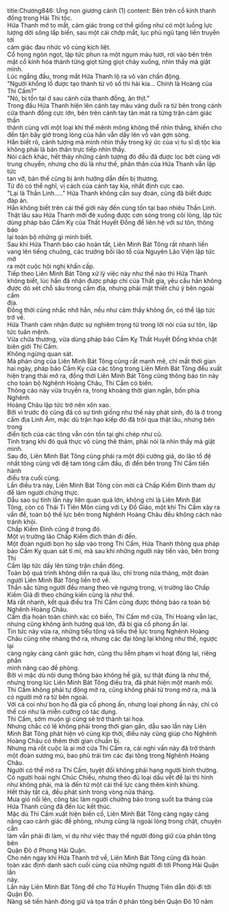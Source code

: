title:Chương846: Ưng non giương cánh (1)
content:
Bên trên cổ kính thanh đồng trong Hải Thi tộc.<br>Hứa Thanh mở to mắt, cảm giác trong cơ thể giống như có một luồng lực<br>lượng dời sông lấp biển, sau một cái chớp mắt, lục phủ ngũ tạng liền truyền tới<br>cảm giác đau nhức vô cùng kịch liệt.<br>Cổ họng ngòn ngọt, lập tức phun ra một ngụm máu tươi, rơi vào bên trên<br>mặt cổ kính hóa thành từng giọt từng giọt chảy xuống, nhìn thấy mà giật mình.<br>Lúc ngẩng đầu, trong mắt Hứa Thanh lộ ra vô vàn chấn động.<br>"Người khổng lồ được tạo thành từ vô số thi hài kia... Chính là Hoàng của<br>Thi Cấm?"<br>"Nó, bị tồn tại ở sau cánh cửa thanh đồng, ăn thịt."<br>Trong đầu Hứa Thanh hiện lên cánh tay màu vàng duỗi ra từ bên trong cánh<br>cửa thanh đồng cực lớn, bên trên cánh tay tản mát ra từng trận cảm giác thần<br>thánh cùng với một loại khí thế mênh mông không thể nhìn thẳng, khiến cho<br>đến tận bây giờ trong lòng của hắn vẫn dấy lên vô vàn gợn sóng.<br>Hắn biết rõ, cảnh tượng mà mình nhìn thấy trong ký ức của vị tu sĩ dị tộc kia<br>không phải là bản thân trực tiếp nhìn thấy.<br>Nói cách khác, hết thảy những cảnh tượng đó đều đã được lọc bớt cùng với<br>trung chuyển, nhưng cho dù là như thế, phân thân của Hứa Thanh vẫn lập tức<br>tan vỡ, bản thể cũng bị ảnh hưởng dẫn đến bị thương.<br>Từ đó có thể nghĩ, vị cách của cánh tay kia, nhất định cực cao.<br>"Lại là Thần Linh....." Hứa Thanh không cần suy đoán, cũng đã biết được<br>đáp án.<br>Hắn không biết trên cái thế giới này đến cùng tồn tại bao nhiêu Thần Linh.<br>Thật lâu sau Hứa Thanh mới đè xuống được cơn sóng trong cõi lòng, lập tức<br>dùng pháp bảo Cấm Kỵ của Thất Huyết Đồng để liên hệ với sư tôn, thông báo<br>lại toàn bộ những gì mình biết.<br>Sau khi Hứa Thanh báo cáo hoàn tất, Liên Minh Bát Tông rất nhanh liền<br>vang lên tiếng chuông, các trưởng bối lão tổ của Nguyên Lão Viện lập tức mở<br>ra một cuộc hội nghị khẩn cấp.<br>Tiếp theo Liên Minh Bát Tông xử lý việc này như thế nào thì Hứa Thanh<br>không biết, lúc hắn đã nhận được pháp chỉ của Thất gia, yêu cầu hắn không<br>được dò xét chỗ sâu trong cấm địa, nhưng phải mật thiết chú ý bên ngoài cấm<br>địa.<br>Đồng thời cũng nhắc nhở hắn, nếu như cảm thấy không ổn, có thể lập tức<br>trở về.<br>Hứa Thanh cảm nhận được sự nghiêm trọng từ trong lời nói của sư tôn, lập<br>tức tuân mệnh.<br>Vừa chữa thương, vừa dùng pháp bảo Cấm Kỵ Thất Huyết Đồng khóa chặt<br>biên giới Thi Cấm.<br>Không ngừng quan sát.<br>Mà phản ứng của Liên Minh Bát Tông cũng rất mạnh mẽ, chỉ mất thời gian<br>hai ngày, pháp bảo Cấm Kỵ của các tông trong Liên Minh Bát Tông đều xuất<br>hiện trạng thái mở ra, đồng thời Liên Minh Bát Tông cũng thông báo tin này<br>cho toàn bộ Nghênh Hoàng Châu, Thi Cấm có biến.<br>Thông cáo này vừa truyền ra, trong khoảng thời gian ngắn, bốn phía Nghênh<br>Hoàng Châu lập tức trở nên xôn xao.<br>Bởi vì trước đó cũng đã có sự tình giống như thế này phát sinh, đó là ở trong<br>cấm địa Linh Âm, mặc dù trận hạo kiếp đó đã trôi qua thật lâu, nhưng bên trong<br>điển tịch của các tông vẫn còn tồn tại ghi chép như cũ.<br>Tình trạng khi đó quả thực vô cùng thê thảm, phải nói là nhìn thấy mà giật<br>mình.<br>Sau đó, Liên Minh Bát Tông cũng phái ra một đội cường giả, do lão tổ đệ<br>nhất tông cùng với đệ tam tông cầm đầu, đi đến bên trong Thi Cấm tiến hành<br>điều tra cuối cùng.<br>Lần điều tra này, Liên Minh Bát Tông còn mời cả Chấp Kiếm Đình tham dự<br>để làm người chứng thực.<br>Dẫu sao sự tình lần này liên quan quá lớn, không chỉ là Liên Minh Bát<br>Tông, còn có Thái Ti Tiên Môn cùng với Ly Đồ Giáo, một khi Thi Cấm xảy ra<br>vấn đề, toàn bộ thế lực bên trong Nghênh Hoàng Châu đều không cách nào<br>tránh khỏi.<br>Chấp Kiếm Đình cũng ở trong đó.<br>Một vị trưởng lão Chấp Kiếm đích thân đi đến.<br>Một đoàn người bọn họ sắp vào trong Thi Cấm, Hứa Thanh thông qua pháp<br>bảo Cấm Kỵ quan sát tỉ mỉ, mà sau khi những người này tiến vào, bên trong Thi<br>Cấm lập tức dấy lên từng trận chấn động.<br>Toàn bộ quá trình không diễn ra quá lâu, chỉ trong nửa tháng, một đoàn<br>người Liên Minh Bát Tông liền trở về.<br>Thần sắc từng người đều mang theo vẻ ngưng trọng, vị trưởng lão Chấp<br>Kiếm Giả đi theo chứng kiến cũng là như thế.<br>Mà rất nhanh, kết quả điều tra Thi Cấm cũng được thông báo ra toàn bộ<br>Nghênh Hoàng Châu.<br>Cấm địa hoàn toàn chính xác có biến, Thi Cấm mở cửa, Thi Hoàng vẫn lạc,<br>nhưng cũng không ảnh hướng quá lớn, đã bị gia cố phong ấn lại.<br>Tin tức này vừa ra, những tiểu tông và tiểu thế lực trong Nghênh Hoàng<br>Châu cũng nhẹ nhàng thở ra, nhưng các đại tông lại không như thế, ngược lại<br>càng ngày càng cảnh giác hơn, cũng thu liễm phạm vi hoạt động lại, riêng phần<br>mình nâng cao đề phòng.<br>Bởi vì mặc dù nội dung thông báo không hề giả, sự thật đúng là như thế,<br>nhưng trong lúc Liên Minh Bát Tông điều tra, đã phát hiện một manh mối.<br>Thi Cấm không phải tự động mở ra, cũng không phải từ trong mở ra, mà là<br>có người mở ra từ bên ngoài.<br>Với cả coi như bọn họ đã gia cố phong ấn, nhưng loại phong ấn này, chỉ có<br>thể coi như là miễn cưỡng có tác dụng.<br>Thi Cấm, sớm muộn gì cũng sẽ trở thành tai họa.<br>Nhưng chắc có lẽ không phải trong thời gian gần, dẫu sao lần này Liên<br>Minh Bát Tông phát hiện vô cùng kịp thời, điều này cũng giúp cho Nghênh<br>Hoàng Châu có thêm thời gian chuẩn bị.<br>Nhưng mà rốt cuộc là ai mở cửa Thi Cấm ra, cái nghi vấn này đã trở thành<br>một đoàn sương mù, bao phủ trái tim các đại tông trong Nghênh Hoàng Châu.<br>Người có thể mở ra Thi Cấm, tuyệt đối không phải hạng người bình thường.<br>Có người hoài nghi Chúc Chiếu, nhưng theo đủ loại dấu vết để lại thì hình<br>như không phải, mà là đến từ một cái thế lực càng thêm kinh khủng.<br>Hết thảy tất cả, đều phát sinh trong vòng nửa tháng.<br>Mưa gió nổi lên, công tác làm người chưởng bảo trong suốt ba tháng của<br>Hứa Thanh cũng đã đến lúc kết thúc.<br>Mặc dù Thi Cấm xuất hiện biến cố, Liên Minh Bát Tông càng ngày càng<br>nâng cao cảnh giác đề phòng, nhưng cũng là ngoài lỏng trong chặt, chuyện cần<br>làm vẫn phải đi làm, ví dụ như việc thay thế người đóng giữ của phân tông bên<br>Quận Đô ở Phong Hải Quận.<br>Cho nên ngay khi Hứa Thanh trở về, Liên Minh Bát Tông cũng đã hoàn<br>toàn xác định danh sách cuối cùng của những người đi tới Phong Hải Quận lần<br>này.<br>Lần này Liên Minh Bát Tông để cho Tử Huyền Thượng Tiên dẫn đội đi tới<br>Quận Đô.<br>Nàng sẽ tiến hành đóng giữ và tọa trấn ở phân tông bên Quận Đô 10 năm